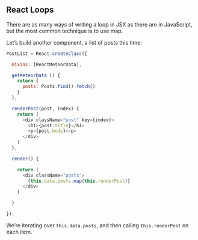 ## React Loops

There are as many ways of writing a loop in JSX as there are in JavaScript, but the most common technique is to use map.

Let’s build another component, a list of posts this time:

```js
PostList = React.createClass({

  mixins: [ReactMeteorData],

  getMeteorData () {
    return {
      posts: Posts.find().fetch()
    }
  },

  renderPost(post, index) {
    return (
      <div className="post" key={index}>
        <h1>{post.title}</h1>
        <p>{post.body}</p>
      </div>
    )
  },

  render() {

    return (
      <div className="posts">
        {this.data.posts.map(this.renderPost)}
      </div>
    )

  }

});
```

We’re iterating over `this.data.posts`, and then calling `this.renderPost` on each item.

